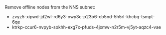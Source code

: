 Remove offline nodes from the NNS subnet:
- zvyz5-xipwd-jd2wl-rd6y3-owy3c-p23b6-cb5nd-5h5rl-khcbq-tsmpt-6qe
- ktrkp-ccur6-nvpyb-sokhh-exg7x-pfuds-4jxmw-n2r5m-vj5yt-aqzc4-vae
